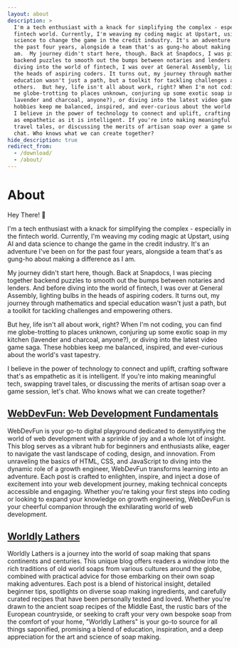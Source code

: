 ```yaml
---
layout: about
description: >
  I'm a tech enthusiast with a knack for simplifying the complex - especially in the
  fintech world. Currently, I'm weaving my coding magic at Upstart, using AI and data
  science to change the game in the credit industry. It's an adventure I've been on for
  the past four years, alongside a team that's as gung-ho about making a difference as I
  am.  My journey didn't start here, though. Back at Snapdocs, I was piecing together
  backend puzzles to smooth out the bumps between notaries and lenders. And before
  diving into the world of fintech, I was over at General Assembly, lighting bulbs in
  the heads of aspiring coders. It turns out, my journey through mathematics and special
  education wasn't just a path, but a toolkit for tackling challenges and empowering
  others.  But hey, life isn't all about work, right? When I'm not coding, you can find
  me globe-trotting to places unknown, conjuring up some exotic soap in my kitchen (
  lavender and charcoal, anyone?), or diving into the latest video game saga. These
  hobbies keep me balanced, inspired, and ever-curious about the world's vast tapestry.
  I believe in the power of technology to connect and uplift, crafting software that's
  as empathetic as it is intelligent. If you're into making meaningful tech, swapping
  travel tales, or discussing the merits of artisan soap over a game session, let's
  chat. Who knows what we can create together?
hide_description: true
redirect_from:
  - /download/
  - /about/
---
```


# About

<!-- author -->

Hey There! 👋

I'm a tech enthusiast with a knack for simplifying the complex - especially in the
fintech world. Currently, I'm weaving my coding magic at Upstart, using AI and data
science to change the game in the credit industry. It's an adventure I've been on for
the past four years, alongside a team that's as gung-ho about making a difference as I
am.


My journey didn't start here, though. Back at Snapdocs, I was piecing together backend
puzzles to smooth out the bumps between notaries and lenders. And before diving into the
world of fintech, I was over at General Assembly, lighting bulbs in the heads of
aspiring coders. It turns out, my journey through mathematics and special education
wasn't just a path, but a toolkit for tackling challenges and empowering others.

But hey, life isn't all about work, right? When I'm not coding, you can find me
globe-trotting to places unknown, conjuring up some exotic soap in my kitchen (lavender
and charcoal, anyone?), or diving into the latest video game saga. These hobbies keep me
balanced, inspired, and ever-curious about the world's vast tapestry.

I believe in the power of technology to connect and uplift, crafting software that's as
empathetic as it is intelligent. If you're into making meaningful tech, swapping travel
tales, or discussing the merits of artisan soap over a game session, let's chat. Who
knows what we can create together?

<!--posts-->

## [WebDevFun: Web Development Fundamentals](/webdevfun)

WebDevFun is your go-to digital playground dedicated to demystifying the
world of web development with a sprinkle of joy and a whole lot of
insight. This blog serves as a vibrant hub for beginners and enthusiasts
alike, eager to navigate the vast landscape of coding, design, and
innovation. From unraveling the basics of HTML, CSS, and JavaScript to
diving into the dynamic role of a growth engineer, WebDevFun transforms
learning into an adventure. Each post is crafted to enlighten, inspire,
and inject a dose of excitement into your web development journey, making
technical concepts accessible and engaging. Whether you're taking your
first steps into coding or looking to expand your knowledge on growth
engineering, WebDevFun is your cheerful companion through the exhilarating
world of web development.

## [Worldly Lathers](/worldly-lathers)

Worldly Lathers is a journey into the world of soap making that spans
continents and centuries. This unique blog offers readers a window into the rich
traditions of old world soaps from various cultures around the globe, combined with
practical advice for those embarking on their own soap making adventures. Each post
is a blend of historical insight, detailed beginner tips, spotlights on diverse soap
making ingredients, and carefully curated recipes that have been personally tested
and loved. Whether you're drawn to the ancient soap recipes of the Middle East, the
rustic bars of the European countryside, or seeking to craft your very own bespoke
soap from the comfort of your home, "Worldly Lathers" is your go-to source for all
things saponified, promising a blend of education, inspiration, and a deep appreciation
for the art and science of soap making.